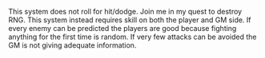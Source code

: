 This system does not roll for hit/dodge. Join me in my quest to destroy RNG. This system instead requires skill on both the player and GM side. If every enemy can be predicted the players are good because fighting anything for the first time is random. If very few attacks can be avoided the GM is not giving adequate information.

